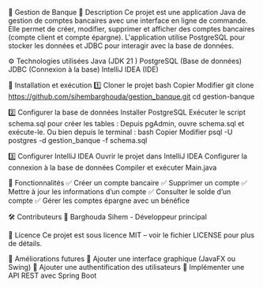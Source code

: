 🏦 Gestion de Banque
📌 Description
Ce projet est une application Java de gestion de comptes bancaires avec une interface en ligne de commande.
Elle permet de créer, modifier, supprimer et afficher des comptes bancaires (compte client et compte épargne).
L'application utilise PostgreSQL pour stocker les données et JDBC pour interagir avec la base de données.



⚙️ Technologies utilisées
Java (JDK 21 )
PostgreSQL (Base de données)
JDBC (Connexion à la base)
IntelliJ IDEA (IDE)


🚀 Installation et exécution
1️⃣ Cloner le projet
bash
Copier
Modifier
git clone https://github.com/sihembarghouda/gestion_banque.git
cd gestion-banque


2️⃣ Configurer la base de données
Installer PostgreSQL
Exécuter le script schema.sql pour créer les tables :
Depuis pgAdmin, ouvre schema.sql et exécute-le.
Ou bien depuis le terminal :
bash
Copier
Modifier
psql -U postgres -d gestion_banque -f schema.sql


3️⃣ Configurer IntelliJ IDEA
Ouvrir le projet dans IntelliJ IDEA
Configurer la connexion à la base de données
Compiler et exécuter Main.java


🔧 Fonctionnalités
✅ Créer un compte bancaire
✅ Supprimer un compte
✅ Mettre à jour les informations d’un compte
✅ Consulter le solde d’un compte
✅ Gérer les comptes épargne avec un bénéfice



🛠 Contributeurs
👤 Barghouda Sihem - Développeur principal


📜 Licence
Ce projet est sous licence MIT – voir le fichier LICENSE pour plus de détails.

🎯 Améliorations futures
🔹 Ajouter une interface graphique (JavaFX ou Swing)
🔹 Ajouter une authentification des utilisateurs
🔹 Implémenter une API REST avec Spring Boot
